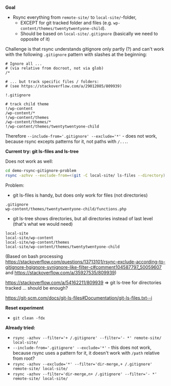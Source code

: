
**Goal**

- Rsync everything from `remote-site/` to `local-site/`-folder, 
    - EXCEPT for git tracked folder and files (e.g. `wp-content/themes/twentytwentyone-child`). 
    - Should be based on `local-site/.gitignore` (basically we need to opposite of it)

Challenge is that rsync understands gitignore only partly (?) and can't work with the following `.gitignore` pattern with slashes at the beginning:
```
# Ignore all ... 
# (via relative from docroot, not via glob)
/*

# ... but track specific files / folders: 
# (see https://stackoverflow.com/a/29012085/809939)

!.gitignore

# track child theme
!/wp-content
/wp-content/*
!/wp-content/themes
/wp-content/themes/*
!/wp-content/themes/twentytwentyone-child
```

Therefore `--include-from='.gitignore' --exclude='*'` - does not work, because rsync excepts patterns for it, not paths with `/...`.

**Current try: git ls-files and ls-tree**

Does not work as well:

```bash
cd demo-rsync-gitignore-problem
rsync -azhvv --exclude-from=<(git -C local-site/ ls-files --directory) --exclude-from=<(git -C local-site/ ls-tree -rt HEAD | awk '{if ($2 == "tree") print $4;}') remote-site/ local-site/
```

Problem: 
- git ls-files is handy, but does only work for files (not directories)
```
.gitignore
wp-content/themes/twentytwentyone-child/functions.php
```
- git ls-tree shows directories, but all directories instead of last level (that's what we would need)
```
local-site
local-site/wp-content
local-site/wp-content/themes
local-site/wp-content/themes/twentytwentyone-child
```

(Based on bash processing https://stackoverflow.com/questions/13713101/rsync-exclude-according-to-gitignore-hgignore-svnignore-like-filter-c#comment104587797_50059607 and  https://stackoverflow.com/a/35927535/809939)

https://stackoverflow.com/a/54162211/809939 => git ls-tree for directories tracked ... should be enough?

https://git-scm.com/docs/git-ls-files#Documentation/git-ls-files.txt--i



**Reset experiment**

- `git clean -fdx`

**Already tried:**



- `rsync -azhvv --filter='+ /.gitignore' --filter='- *' remote-site/ local-site/`
- `--include-from='.gitignore' --exclude='*'` - this does not work, because rsync uses a pattern for it, it doesn't work with `/path` relative from root?
- `rsync -azhvv --exclude='*' --filter='dir-merge,+ /.gitignore' remote-site/ local-site/` 
- `rsync -azhvv --filter='dir-merge,n+ /.gitignore' --filter='- *' remote-site/ local-site/`